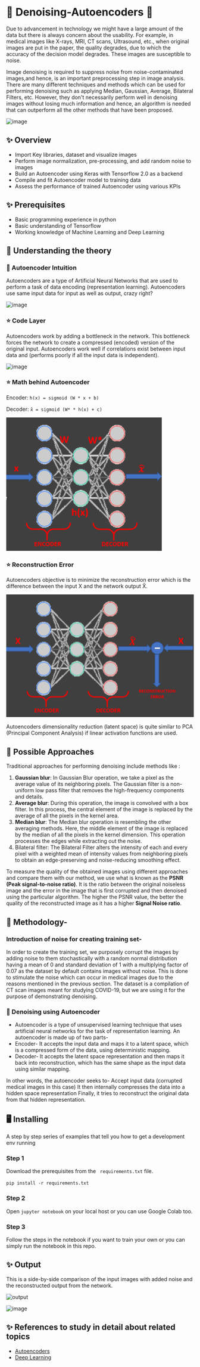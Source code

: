 # 💎 Denoising-Autoencoders 💎

Due to advancement in technology we might have a large amount of the data but there is always concern about the usability. For example, in medical images like X-rays, MRI, CT scans, Ultrasound, etc., when original images are put in the paper, the quality degrades, due to which the accuracy of the decision model degrades. These images are susceptible to noise.

Image denoising is required to suppress noise from noise-contaminated images,and hence, is an important preprocessing step in image analysis. There are many different techniques and methods which can be used for performing denoising such as applying Median, Gaussian, Average, Bilateral Filters, etc. However, they don't necessarily perform well in denoising images without losing much information and hence, an algorithm is needed that can outperform all the other methods that have been proposed.

 ![image](https://user-images.githubusercontent.com/68664921/148658793-b59db98d-ec9b-4535-9b57-341600302a3f.png)
 
 ## ✨ Overview
- Import Key libraries, dataset and visualize images
- Perform image normalization, pre-processing, and add random noise to images
- Build an Autoencoder using Keras with Tensorflow 2.0 as a backend
- Compile and fit Autoencoder model to training data 
- Assess the performance of trained Autoencoder using various KPIs 

## ✨ Prerequisites
- Basic programming experience in python
- Basic understanding of Tensorflow
- Working knowledge of Machine Learning and Deep Learning

## 💎 Understanding the theory 

### 💎 Autoencoder Intuition
Autoencoders are a type of Artificial Neural Networks that are used to perform a task of data encoding (representation learning).
Autoencoders use same input data for input as well as output, crazy right?

![image](https://user-images.githubusercontent.com/68664921/148659340-ad7b260d-e8ca-4ed1-b972-3e7a30920278.png)


### ⭐ Code Layer
Autoencoders work by adding a bottleneck in the network. 
This bottleneck forces the network to create a compressed (encoded) version of the original input.
Autoencoders work well if correlations exist between input data and (performs poorly if all the input data is independent).


![image](https://user-images.githubusercontent.com/68664921/148659354-d7018490-b242-47d6-a69d-5a02127dafa2.png)

### ⭐ Math behind Autoencoder
Encoder: ``` h(x) = sigmoid (W * x + b) ```

Decoder: ``` x̂ = sigmoid (W* * h(x) + c) ```

![math](/Images/AutoencoderDenoising3.png)

### ⭐ Reconstruction Error
Autoencoders objective is to minimize the reconstruction error which is the difference between the input X and the network output X̂. 

![reconstruction](/Images/AutoencoderDenoising4.png)



Autoencoders dimensionality reduction (latent space) is quite similar to PCA (Principal Component Analysis) if linear activation functions are used.


 ## 📕 Possible Approaches

Traditional approaches for performing denoising include methods like :

1. **Gaussian blur**: In Gaussian Blur operation, we take a pixel as the average value of its neighboring pixels. The Gaussian filter is a non-uniform low pass filter that removes the high-frequency components and details.
2. **Average blur**: During this operation, the image is convolved with a box filter. In this process, the central element of the image is replaced by the average of all the pixels in the kernel area.
3. **Median blur**: The Median blur operation is resembling the other averaging methods. Here, the middle element of the image is replaced by the median of all the pixels in the kernel dimension. This operation processes the edges while extracting out the noise.
4. Bilateral filter: The Bilateral Filter alters the intensity of each and every pixel with a weighted mean of intensity values from neighboring pixels to obtain an edge-preserving and noise-reducing smoothing effect.

To measure the quality of the obtained images using different approaches and compare them with our method, we use what is known as the **PSNR (Peak signal-to-noise ratio)**. It is the ratio between the original noiseless image and the error in the image that is first corrupted and then denoised using the particular algorithm. The higher the PSNR value, the better the quality of the reconstructed image as it has a higher **Signal Noise ratio**. 

## 💎 Methodology-

### Introduction of noise for creating training set-
In order to create the training set, we purposely corrupt the images by adding noise to them stochastically with a random normal distribution having a mean of 0 and standard deviation of 1 with a multiplying factor of 0.07 as the dataset by default contains images without noise. This is done to stimulate the noise which can occur in medical images due to the reasons mentioned in the previous section. The dataset is a compilation of CT scan images meant for studying COVID-19, but we are using it for the purpose of demonstrating denoising.

### 📕 Denoising using Autoencoder

- Autoencoder is a type of unsupervised learning technique that uses artificial neural networks for the task of representation learning. An autoencoder is made up of two parts-
- Encoder- It accepts the input data and maps it to a latent space, which is a compressed form of the data, using deterministic mapping. 
- Decoder- It accepts the latent space representation and then maps it back into reconstruction, which has the same shape as the input data using similar mapping.

In other words, the autoencoder seeks to-
Accept input data (corrupted medical images in this case)
It then internally compresses the data into a hidden space representation
Finally, it tries to reconstruct the original data from that hidden representation.

## 🖥️ Installing

A step by step series of examples that tell you how to get a development env running

### Step 1
Download the prerequisites from the ``` requirements.txt``` file.

``` pip install -r requirements.txt ```

### Step 2
Open ``` jupyter notebook ``` on your local host or you can use Google Colab too.

### Step 3
Follow the steps in the notebook if you want to train your own or you can simply run the notebook in this repo.

## ✨ Output

This is a side-by-side comparison of the input images with added noise and the reconstructed output from the network.

![output](/Images/AutoencoderDenoising5.png)

![image](https://user-images.githubusercontent.com/68664921/148659746-c7887ab3-843b-4f70-ac7d-f413fc1a503b.png)


## ✨ References to study in detail about related topics
* [Autoencoders](https://towardsdatascience.com/applied-deep-learning-part-3-autoencoders-1c083af4d798)
* [Deep Learning](https://www.datacamp.com/community/tutorials/deep-learning-python)
                       
